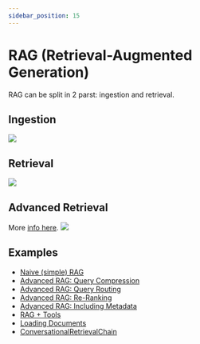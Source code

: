 ```yaml
---
sidebar_position: 15
---
```


# RAG (Retrieval-Augmented Generation)

RAG can be split in 2 parst: ingestion and retrieval.

## Ingestion

[![](/img/rag-ingestion.png)](/docs/tutorials/rag)

## Retrieval

[![](/img/rag-retrieval.png)](/docs/tutorials/rag)

## Advanced Retrieval

More [info here](https://github.com/langchain4j/langchain4j/pull/538).
[![](/img/advanced-rag.png)](/docs/tutorials/rag)

## Examples

- [Naive (simple) RAG](https://github.com/langchain4j/langchain4j-examples/blob/main/rag-examples/src/main/java/_01_Naive_RAG.java)
- [Advanced RAG: Query Compression](https://github.com/langchain4j/langchain4j-examples/blob/main/rag-examples/src/main/java/_02_Advanced_RAG_with_Query_Compression.java)
- [Advanced RAG: Query Routing](https://github.com/langchain4j/langchain4j-examples/blob/main/rag-examples/src/main/java/_03_Advanced_RAG_with_Query_Routing.java)
- [Advanced RAG: Re-Ranking](https://github.com/langchain4j/langchain4j-examples/blob/main/rag-examples/src/main/java/_04_Advanced_RAG_with_ReRanking.java)
- [Advanced RAG: Including Metadata](https://github.com/langchain4j/langchain4j-examples/blob/main/rag-examples/src/main/java/_05_Advanced_RAG_with_Metadata.java)
- [RAG + Tools](https://github.com/langchain4j/langchain4j-examples/blob/main/spring-boot-example/src/test/java/dev/example/CustomerSupportApplicationTest.java)
- [Loading Documents](https://github.com/langchain4j/langchain4j-examples/blob/main/other-examples/src/main/java/DocumentLoaderExamples.java)
- [ConversationalRetrievalChain](https://github.com/langchain4j/langchain4j-examples/blob/main/other-examples/src/main/java/ChatWithDocumentsExamples.java)
